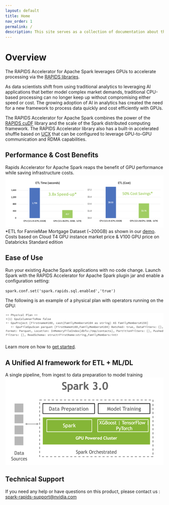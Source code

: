 ```yaml
---
layout: default
title: Home
nav_order: 1
permalink: /
description: This site serves as a collection of documentation about the RAPIDS accelerator for Apache Spark
---
```

# Overview
The RAPIDS Accelerator for Apache Spark leverages GPUs to accelerate processing via the
[RAPIDS libraries](http://rapids.ai).

As data scientists shift from using traditional analytics to leveraging AI applications that better model complex market demands, traditional CPU-based processing can no longer keep up without compromising either speed or cost. The growing adoption of AI in analytics has created the need for a new framework to process data quickly and cost efficiently with GPUs.

The RAPIDS Accelerator for Apache Spark combines the power of the <a href="https://github.com/rapidsai/cudf/">RAPIDS cuDF</a> library and the scale of the Spark distributed computing framework.  The RAPIDS Accelerator library also has a built-in accelerated shuffle based on <a href="https://github.com/openucx/ucx/">UCX</a> that can be configured to leverage GPU-to-GPU communication and RDMA capabilities. 

## Performance & Cost Benefits
Rapids Accelerator for Apache Spark reaps the benefit of GPU performance while saving infrastructure costs.
![Perf-cost](/docs/img/perf-cost.png)
*ETL for FannieMae Mortgage Dataset (~200GB) as shown in our [demo](https://databricks.com/session_na20/deep-dive-into-gpu-support-in-apache-spark-3-x). Costs based on Cloud T4 GPU instance market price & V100 GPU price on Databricks Standard edition


## Ease of Use
Run your existing Apache Spark applications with no code change.  Launch Spark with the RAPIDS Accelerator for Apache Spark plugin jar and enable a configuration setting: 

`spark.conf.set('spark.rapids.sql.enabled','true')`

The following is an example of a physical plan with operators running on the GPU: 

![ease-of-use](/docs/img/ease-of-use.png)

Learn more on how to [get started](get-started/getting-started.md).

## A Unified AI framework for ETL + ML/DL 
A single pipeline, from ingest to data preparation to model training
![spark3cluster](/docs/img/spark3cluster.png)

## Technical Support 

If you need any help or have questions on this product, please contact us : 
spark-rapids-support@nvidia.com